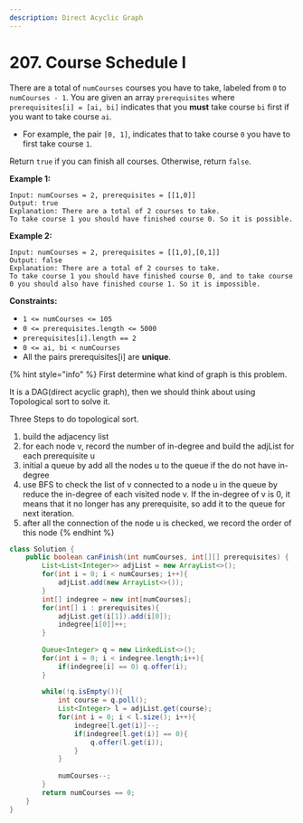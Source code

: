 ```yaml
---
description: Direct Acyclic Graph
---
```


# 207. Course Schedule I

There are a total of `numCourses` courses you have to take, labeled from `0` to `numCourses - 1`. You are given an array `prerequisites` where `prerequisites[i] = [ai, bi]` indicates that you **must** take course `bi` first if you want to take course `ai`.

* For example, the pair `[0, 1]`, indicates that to take course `0` you have to first take course `1`.

Return `true` if you can finish all courses. Otherwise, return `false`.

**Example 1:**

```
Input: numCourses = 2, prerequisites = [[1,0]]
Output: true
Explanation: There are a total of 2 courses to take. 
To take course 1 you should have finished course 0. So it is possible.
```

**Example 2:**

```
Input: numCourses = 2, prerequisites = [[1,0],[0,1]]
Output: false
Explanation: There are a total of 2 courses to take. 
To take course 1 you should have finished course 0, and to take course 0 you should also have finished course 1. So it is impossible.
```

**Constraints:**

* `1 <= numCourses <= 105`
* `0 <= prerequisites.length <= 5000`
* `prerequisites[i].length == 2`
* `0 <= ai, bi < numCourses`
* All the pairs prerequisites\[i] are **unique**.

{% hint style="info" %}
First determine what kind of graph is this problem.

It is a DAG(direct acyclic graph), then we should think about using Topological sort to solve it.

Three Steps to do topological sort.

1. build the adjacency list
2. for each node v, record the number of in-degree and build the adjList for each prerequisite u
3. initial a queue by add all the nodes u to the queue if the do not have in-degree
4. use BFS to check the list of v connected to a node u in the queue by reduce the in-degree of each visited node v. If the in-degree of v is 0, it means that it no longer has any prerequisite, so add it to the queue for next iteration.
5. after all the connection of the node u is checked, we record the order of this node
{% endhint %}

```java
class Solution {
    public boolean canFinish(int numCourses, int[][] prerequisites) {
        List<List<Integer>> adjList = new ArrayList<>();
        for(int i = 0; i < numCourses; i++){
            adjList.add(new ArrayList<>());
        }
        int[] indegree = new int[numCourses];
        for(int[] i : prerequisites){
            adjList.get(i[1]).add(i[0]);
            indegree[i[0]]++;
        }
        
        Queue<Integer> q = new LinkedList<>();
        for(int i = 0; i < indegree.length;i++){
            if(indegree[i] == 0) q.offer(i);
        }
        
        while(!q.isEmpty()){
            int course = q.poll();
            List<Integer> l = adjList.get(course);
            for(int i = 0; i < l.size(); i++){
                indegree[l.get(i)]--;
                if(indegree[l.get(i)] == 0){
                    q.offer(l.get(i));
                }
            }
           
            numCourses--;
        }
        return numCourses == 0;
    }
}
```
